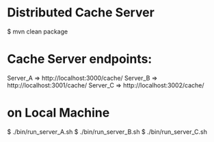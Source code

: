Distributed Cache Server
========================

$ mvn clean package


# Cache Server endpoints: 
Server_A => http://localhost:3000/cache/
Server_B => http://localhost:3001/cache/
Server_C => http://localhost:3002/cache/


# on Local Machine
$ ./bin/run_server_A.sh
$ ./bin/run_server_B.sh 
$ ./bin/run_server_C.sh 